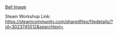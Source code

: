 [Bell Image](https://steamuserimages-a.akamaihd.net/ugc/2011473347066291777/D147B81D803B6350722EBB5A66A2D3A365BAB5CC/?imw=5000&imh=5000&ima=fit&impolicy=Letterbox&imcolor=%23000000&letterbox=false)

Steam Workshop Link:
https://steamcommunity.com/sharedfiles/filedetails/?id=3023745512&searchtext=
